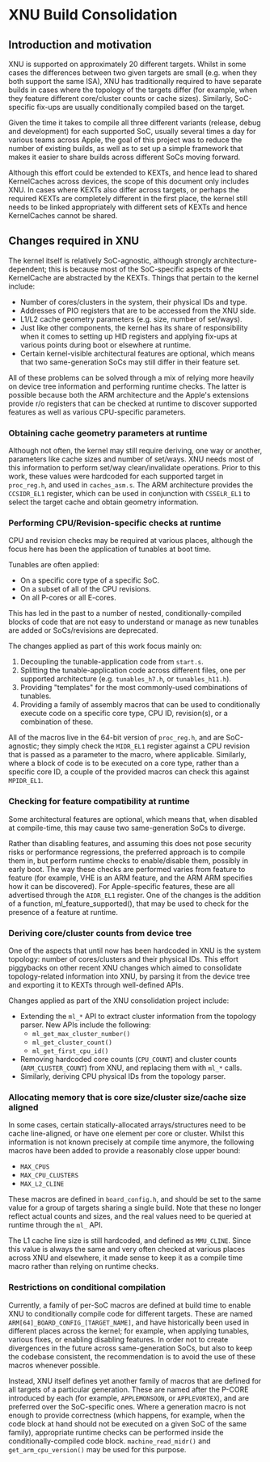 # XNU Build Consolidation

## Introduction and motivation

XNU is supported on approximately 20 different targets. Whilst in some cases the differences between two
given targets are small (e.g. when they both support the same ISA), XNU has traditionally required to have
separate builds in cases where the topology of the targets differ (for example, when they feature different
core/cluster counts or cache sizes). Similarly, SoC-specific fix-ups are usually conditionally compiled
based on the target.

Given the time it takes to compile all three different variants (release, debug and development) for each
supported SoC, usually several times a day for various teams across Apple, the goal of this project was to
reduce the number of existing builds, as well as to set up a simple framework that makes it easier to share
builds across different SoCs moving forward.

Although this effort could be extended to KEXTs, and hence lead to shared KernelCaches across devices, the
scope of this document only includes XNU. In cases where KEXTs also differ across targets, or perhaps the
required KEXTs are completely different in the first place, the kernel still needs to be linked
appropriately with different sets of KEXTs and hence KernelCaches cannot be shared.


## Changes required in XNU

The kernel itself is relatively SoC-agnostic, although strongly architecture-dependent; this is because most
of the SoC-specific aspects of the KernelCache are abstracted by the KEXTs. Things that pertain to the
kernel include:

* Number of cores/clusters in the system, their physical IDs and type.
* Addresses of PIO registers that are to be accessed from the XNU side.
* L1/L2 cache geometry parameters (e.g. size, number of set/ways).
* Just like other components, the kernel has its share of responsibility when it comes to setting up HID
registers and applying fix-ups at various points during boot or elsewhere at runtime.
* Certain kernel-visible architectural features are optional, which means that two same-generation SoCs may
still differ in their feature set.

All of these problems can be solved through a mix of relying more heavily on device tree information and
performing runtime checks. The latter is possible because both the ARM architecture and the Apple's
extensions provide r/o registers that can be checked at runtime to discover supported features as well as
various CPU-specific parameters.

### Obtaining cache geometry parameters at runtime

Although not often, the kernel may still require deriving, one way or another, parameters like cache sizes
and number of set/ways. XNU needs most of this information to perform set/way clean/invalidate operations.
Prior to this work, these values were hardcoded for each supported target in `proc_reg.h`, and used in
`caches_asm.s`. The ARM architecture provides the `CCSIDR_EL1` register, which can be used in conjunction
with `CSSELR_EL1` to select the target cache and obtain geometry information.


### Performing CPU/Revision-specific checks at runtime

CPU and revision checks may be required at various places, although the focus here has been the application
of tunables at boot time.

Tunables are often applied:

* On a specific core type of a specific SoC.
* On a subset of all of the CPU revisions.
* On all P-cores or all E-cores.

This has led in the past to a number of nested, conditionally-compiled blocks of code that are not easy to
understand or manage as new tunables are added or SoCs/revisions are deprecated.

The changes applied as part of this work focus mainly on:

1. Decoupling the tunable-application code from `start.s`.
2. Splitting the tunable-application code across different files, one per supported architecture (e.g.
`tunables_h7.h`, or `tunables_h11.h`).
3. Providing "templates" for the most commonly-used combinations of tunables.
4. Providing a family of assembly macros that can be used to conditionally execute code on a specific core
type, CPU ID, revision(s), or a combination of these.

All of the macros live in the 64-bit version of `proc_reg.h`, and are SoC-agnostic; they simply check the
`MIDR_EL1` register against a CPU revision that is passed as a parameter to the macro, where applicable.
Similarly, where a block of code is to be executed on a core type, rather than a specific core ID, a couple
of the provided macros can check this against `MPIDR_EL1`.


### Checking for feature compatibility at runtime

Some architectural features are optional, which means that, when disabled at compile-time, this may cause
two same-generation SoCs to diverge.


Rather than disabling features, and assuming this does not pose security risks or performance regressions,
the preferred approach is to compile them in, but perform runtime checks to enable/disable them, possibly in
early boot. The way these checks are performed varies from feature to feature (for example, VHE is an ARM
feature, and the ARM ARM specifies how it can be discovered). For Apple-specific features, these are all
advertised through the `AIDR_EL1` register. One of the changes is the addition of a function,
ml_feature_supported(), that may be used to check for the presence of a feature at runtime.


### Deriving core/cluster counts from device tree

One of the aspects that until now has been hardcoded in XNU is the system topology: number of cores/clusters
and their physical IDs. This effort piggybacks on other recent XNU changes which aimed to consolidate
topology-related information into XNU, by parsing it from the device tree and exporting it to KEXTs through
well-defined APIs.

Changes applied as part of the XNU consolidation project include:

* Extending the `ml_*` API to extract cluster information from the topology parser. New APIs include the following:
    * `ml_get_max_cluster_number()`
    * `ml_get_cluster_count()`
    * `ml_get_first_cpu_id()`
* Removing hardcoded core counts (`CPU_COUNT`) and cluster counts (`ARM_CLUSTER_COUNT`) from XNU, and
replacing them with `ml_*` calls.
* Similarly, deriving CPU physical IDs from the topology parser.


### Allocating memory that is core size/cluster size/cache size aligned

In some cases, certain statically-allocated arrays/structures need to be cache line-aligned, or have one
element per core or cluster. Whilst this information is not known precisely at compile time anymore, the
following macros have been added to provide a reasonably close upper bound:

* `MAX_CPUS`
* `MAX_CPU_CLUSTERS`
* `MAX_L2_CLINE`

These macros are defined in `board_config.h`, and should be set to the same value for a group of targets
sharing a single build. Note that these no longer reflect actual counts and sizes, and the real values need
to be queried at runtime through the `ml_` API.

The L1 cache line size is still hardcoded, and defined as `MMU_CLINE`. Since this value is always the same
and very often checked at various places across XNU and elsewhere, it made sense to keep it as a compile
time macro rather than relying on runtime checks.

### Restrictions on conditional compilation

Currently, a family of per-SoC macros are defined at build time to enable XNU to conditionally compile code
for different targets. These are named `ARM[64]_BOARD_CONFIG_[TARGET_NAME]`, and have historically been used
in different places across the kernel; for example, when applying tunables, various fixes, or enabling
disabling features. In order not to create divergences in the future across same-generation SoCs, but also
to keep the codebase consistent, the recommendation is to avoid the use of these macros whenever possible.

Instead, XNU itself defines yet another family of macros that are defined for all targets of a particular
generation. These are named after the P-CORE introduced by each (for example, `APPLEMONSOON`, or
`APPLEVORTEX`), and are preferred over the SoC-specific ones. Where a generation macro is not enough to
provide correctness (which happens, for example, when the code block at hand should not be executed on a
given SoC of the same family), appropriate runtime checks can be performed inside the conditionally-compiled
code block. `machine_read_midr()` and `get_arm_cpu_version()` may be used for this purpose.
